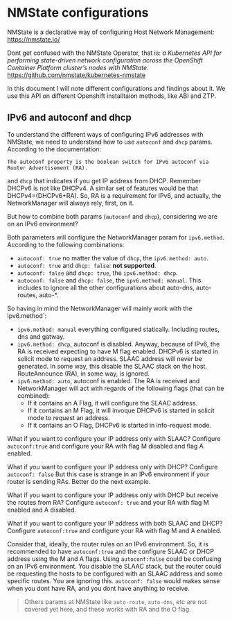 # NMState configurations

NMState is a declarative way of configuring Host Network Management: https://nmstate.io/

Dont get confused with the NMState Operator, that is: *a Kubernetes API for performing state-driven network configuration across the OpenShift Container Platform cluster’s nodes with NMState*. https://github.com/nmstate/kubernetes-nmstate

In this document I will note different configurations and findings about it. We use this API on different Openshift installtaion methods, like ABI and ZTP.

## IPv6 and autoconf and dhcp

To understand the different ways of configuring IPv6 addresses with NMState, we need to understand how to use `autoconf` and `dhcp` params. According to the documentation:

```
The autoconf property is the boolean switch for IPv6 autoconf via Router Advertisement (RA).
```

and `dhcp` that indicates if you get IP address from DHCP. Remember DHCPv6 is not like DHCPv4. A similar set of features would be that DHCPv4=(DHCPv6+RA). So, RA is a requirement for IPv6, and actually, the NetworkManager will always rely, first, on it. 

But how to combine both params (`autoconf` and `dhcp`), considering we are on an IPv6 environment? 

Both parameters will configure the NetworkManager param for `ipv6.method`. According to the following combinations:
 * `autoconf: true` no matter the value of `dhcp`, the `ipv6.method: auto`.
 * `autoconf: true` and `dhcp: false`: **not supported**. 
 * `autoconf: false` and `dhcp: true`, the `ipv6.method: dhcp`.
 * `autoconf: false` and `dhcp: false`, the `ipv6.method: manual`. This includes to ignore all the other configurations about auto-dns, auto-routes, auto-*. 

So having in mind the NetworkManager will mainly work with the ìpv6.method`: 

 * `ipv6.method: manual` everything configured statically. Including routes, dns and gatway.
 * `ipv6.method: dhcp`, autoconf is disabled. Anyway, because of IPv6, the RA is received expecting to have M flag enabled. DHCPv6 is started in solicit mode to request an address. SLAAC address will never be generated. In some way, this disable the SLAAC stack on the host. RouteAnnounce (RA), in some way, is ignored.
 * `ipv6.method: auto`, autoconf is enabled. The RA is received and NetworkManager will act with regards of the following flags (that can be combined):
   * If it contains an A Flag, it will configure the SLAAC address.
   * If it contains an M Flag, it will invoque DHCPv6 is started in solicit mode to request an address.
   * If it contains an O Flag, DHCPv6 is started in info-request mode.
 
 
What if you want to configure your IP address only with SLAAC? Configure `autoconf:true` and configure your RA with flag M disabled and flag A enabled.

What if you want to configure your IP address only with DHCP? Configure `autoconf: false` But this case is strange in an IPv6 environment if your router is sending RAs. Better do the next example.

What if you want to configure your IP address only with DHCP but receive the routes from RA? Configure `autoconf: true`  and your RA with flag M enabled and A disabled. 

What if you want to configure your IP address with both SLAAC and DHCP?
Configure `autoconf:true` and configure your RA with flag M and A enabled.

Consider that, ideally, the router rules on an IPv6 environment. So, it is recommended to have `autoconf:true` and the configure SLAAC or DHCP address using the M and A flags. Using `autoconf:false` could be confusing on an IPv6 environment. You disable the SLAAC stack, but the router could be requesting the hosts to be configured with an SLAAC address and some specific routes. You are ignoring this. `autoconf: false` would makes sense when you dont have RA, and you dont have anything to receive.

> Others params at NMState like `auto-route`, `auto-dns`, etc are not covered yet here, and these works with RA and the O flag. 